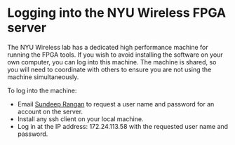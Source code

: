 # Logging into the NYU Wireless FPGA server

The NYU Wireless lab has a dedicated high performance machine for running the FPGA tools.  If you wish to avoid installing the software on your own computer, you can log into this machine.
The machine is shared, so you will need to coordinate with others to ensure you are not using the machine simultaneously.

To log into the machine:

* Email [Sundeep Rangan](mailto:srangan@nyu.edu) to request a user name and password for an account on the server.
* Install any ssh client on your local machine.
* Log in at the IP address:  172.24.113.58 with the requested user name and password.
